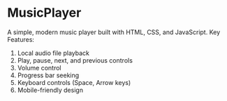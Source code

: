 # MusicPlayer
A simple, modern music player built with HTML, CSS, and JavaScript.
Key Features:
1. Local audio file playback
2. Play, pause, next, and previous controls
3. Volume control
4. Progress bar seeking
5. Keyboard controls (Space, Arrow keys)
6. Mobile-friendly design
